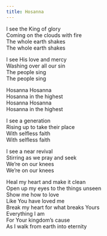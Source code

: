 ```yaml
---
title: Hosanna
---
```

I see the King of glory\
Coming on the clouds with fire\
The whole earth shakes\
The whole earth shakes

I see His love and mercy\
Washing over all our sin\
The people sing\
The people sing

Hosanna Hosanna\
Hosanna in the highest\
Hosanna Hosanna\
Hosanna in the highest

I see a generation\
Rising up to take their place\
With selfless faith\
With selfless faith

I see a near revival\
Stirring as we pray and seek\
We’re on our knees\
We’re on our knees

Heal my heart and make it clean\
Open up my eyes to the things unseen\
Show me how to love\
Like You have loved me\
Break my heart for what breaks Yours\
Everything I am\
For Your kingdom’s cause\
As I walk from earth into eternity
